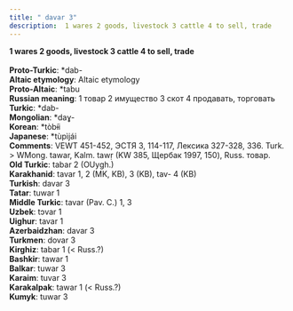 ```yaml
---
title: " davar 3"
description:  1 wares 2 goods, livestock 3 cattle 4 to sell, trade
---
```

<p data-pagefind-weight="0.5">
<strong> 1 wares 2 goods, livestock 3 cattle 4 to sell, trade</strong><br><br>
<strong>Proto-Turkic</strong>:  *dab-<br>
<strong>Altaic etymology</strong>:  Altaic etymology<br>
<strong> Proto-Altaic</strong>:  *tabu<br>
<strong>Russian meaning</strong>:  1 товар 2 имущество 3 скот 4 продавать, торговать<br>
<strong>Turkic</strong>:  *dab-<br>
<strong>Mongolian</strong>:  *daɣ-<br>
<strong>Korean</strong>:  *tòbɨ́i<br>
<strong>Japanese</strong>:  *tùpìjái<br>
<strong>Comments</strong>:  VEWT 451-452, ЭСТЯ 3, 114-117, Лексика 327-328, 336. Turk. > WMong. tawar, Kalm. tawṛ (KW 385, Щербак 1997, 150), Russ. товар.<br>
<strong>Old Turkic</strong>:  tabar 2 (OUygh.)<br>
<strong>Karakhanid</strong>:  tavar 1, 2 (MK, KB), 3 (KB), tav- 4 (KB)<br>
<strong>Turkish</strong>:  davar 3<br>
<strong>Tatar</strong>:  tuwar 1<br>
<strong>Middle Turkic</strong>:  tavar (Pav. C.) 1, 3<br>
<strong>Uzbek</strong>:  tɔvar 1<br>
<strong>Uighur</strong>:  tavar 1<br>
<strong>Azerbaidzhan</strong>:  davar 3<br>
<strong>Turkmen</strong>:  dovar 3<br>
<strong>Kirghiz</strong>:  tabar 1 (< Russ.?)<br>
<strong>Bashkir</strong>:  tawar 1<br>
<strong>Balkar</strong>:  tuwar 3<br>
<strong>Karaim</strong>:  tuvar 3<br>
<strong>Karakalpak</strong>:  tawar 1 (< Russ.?)<br>
<strong>Kumyk</strong>:  tuwar 3<br>

</p>
